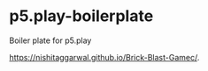 # p5.play-boilerplate
Boiler plate for p5.play

 https://nishitaggarwal.github.io/Brick-Blast-Gamec/.
